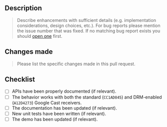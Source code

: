 ## Description

> Describe enhancements with sufficient details (e.g. implementation considerations, design choices, etc.). For bug reports please mention the issue number that was fixed. If no matching bug report exists you should [open one](https://github.com/SRGSSR/castor/issues/new?assignees=&labels=bug%2Ctriage&template=bug_report.yml) first.

## Changes made

> Please list the specific changes made in this pull request.

## Checklist

- [ ] APIs have been properly documented (if relevant).
- [ ] The behavior works with both the standard (`CC1AD845`) and DRM-enabled (`A12D4273`) Google Cast receivers.
- [ ] The documentation has been updated (if relevant).
- [ ] New unit tests have been written (if relevant).
- [ ] The demo has been updated (if relevant).
